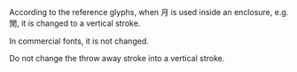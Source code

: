 According to the reference glyphs, when 月 is used inside an enclosure, e.g. 閒, it is changed to a vertical stroke.

In commercial fonts, it is not changed.

Do not change the throw away stroke into a vertical stroke.
